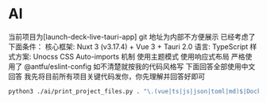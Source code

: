 # AI

当前项目为[launch-deck-live-tauri-app]
git 地址为内部不方便展示
已经考虑了下面条件：
核心框架: Nuxt 3 (v3.17.4) + Vue 3 + Tauri 2.0
语言: TypeScript
样式方案: Unocss CSS
Auto-imports 机制
使用主题模式
使用响应式布局
严格使用了 @antfu/eslint-config 如不清楚就按我的代码风格写
下面回答全部使用中文回答
我先将目前所有项目关键代码发你，你先理解并回答好即可

```bash
python3 ./ai/print_project_files.py . "\.(vue|ts|js|json|toml|md)$|Dockerfile$|eslint\.config\.js$" -o ./ai/project_context.txt -e "node_modules,.git,.nuxt,dist,build,public/assets,pnpm-lock.yaml,.vscode,ai,.output,src-tauri/gen,src-tauri/target"
```